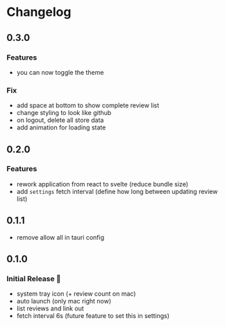 # Changelog

## 0.3.0

### Features
* you can now toggle the theme

### Fix
* add space at bottom to show complete review list
* change styling to look like github
* on logout, delete all store data
* add animation for loading state

## 0.2.0
### Features
* rework application from react to svelte (reduce bundle size)
* add `settings` fetch interval (define how long between updating review list)

## 0.1.1
* remove allow all in tauri config

## 0.1.0
### Initial Release 🚀
* system tray icon (+ review count on mac)
* auto launch (only mac right now)
* list reviews and link out
* fetch interval 6s (future feature to set this in settings)
